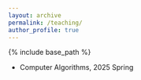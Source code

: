 ```yaml
---
layout: archive
permalink: /teaching/
author_profile: true
---
```


{% include base_path %}


* Computer Algorithms, 2025 Spring

